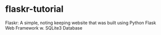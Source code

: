 # flaskr-tutorial

Flaskr: A simple, noting keeping website that was built using Python Flask Web Framework w. SQLite3 Database

